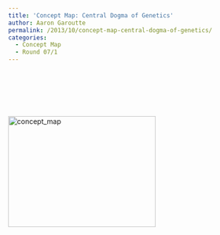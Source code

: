 ```yaml
---
title: 'Concept Map: Central Dogma of Genetics'
author: Aaron Garoutte
permalink: /2013/10/concept-map-central-dogma-of-genetics/
categories:
  - Concept Map
  - Round 07/1
---
```

&nbsp;

&nbsp;

&nbsp;

[<img class="alignnone size-medium wp-image-4783" alt="concept_map" src="http://teaching.software-carpentry.org/wp-content/uploads/2013/10/concept_map-e1381960837685-300x225.jpg" width="300" height="225" />][1]

 [1]: http://teaching.software-carpentry.org/wp-content/uploads/2013/10/concept_map-e1381960837685.jpg
